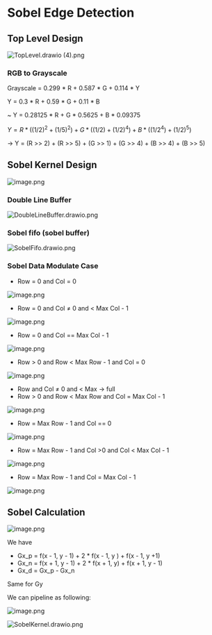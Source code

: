 # Sobel Edge Detection

## Top Level Design

![TopLevel.drawio (4).png](TopLevel.drawio_(4).png)

### RGB to Grayscale

Grayscale = 0.299 * R + 0.587 * G + 0.114 * Y

Y = 0.3 * R + 0.59 * G + 0.11 * B

~ Y = 0.28125 * R + G * 0.5625 + B * 0.09375

$Y = R *((1/2)^2  + (1/5)^2) + G * ((1/2) + (1 / 2)^4) + B * ((1 /2 ^4) + (1/2) ^5 )$

→ Y = (R >> 2) + (R >> 5) + (G >> 1) + (G >> 4) + (B >> 4) + (B >> 5)

## Sobel Kernel Design

![image.png](image.png)

### Double Line Buffer

![DoubleLineBuffer.drawio.png](DoubleLineBuffer.drawio.png)

### Sobel fifo (sobel buffer)

![SobelFifo.drawio.png](SobelFifo.drawio.png)

### Sobel Data Modulate Case

- Row = 0 and Col = 0

![image.png](image%201.png)

- Row = 0 and Col ≠ 0 and < Max Col - 1

![image.png](image%202.png)

- Row = 0 and Col == Max Col - 1

![image.png](image%203.png)

- Row > 0 and Row < Max Row - 1 and Col = 0

![image.png](image%204.png)

- Row and Col ≠ 0 and < Max → full
- Row > 0 and Row < Max Row  and Col = Max Col - 1

![image.png](image%205.png)

- Row = Max Row - 1 and Col == 0

![image.png](image%206.png)

- Row = Max Row - 1 and Col >0 and Col < Max Col - 1

![image.png](image%207.png)

- Row = Max Row - 1 and Col = Max Col - 1

![image.png](image%208.png)

## Sobel Calculation

![image.png](image%209.png)

We have 

- Gx_p = f(x  - 1, y - 1) + 2 * f(x - 1, y ) + f(x - 1, y +1)
- Gx_n = f(x + 1, y - 1) + 2 * f(x + 1, y) + f(x + 1, y - 1)
- Gx_d = Gx_p - Gx_n

Same for Gy

We can pipeline as following:

![image.png](image%2010.png)

![SobelKernel.drawio.png](SobelKernel.drawio.png)

